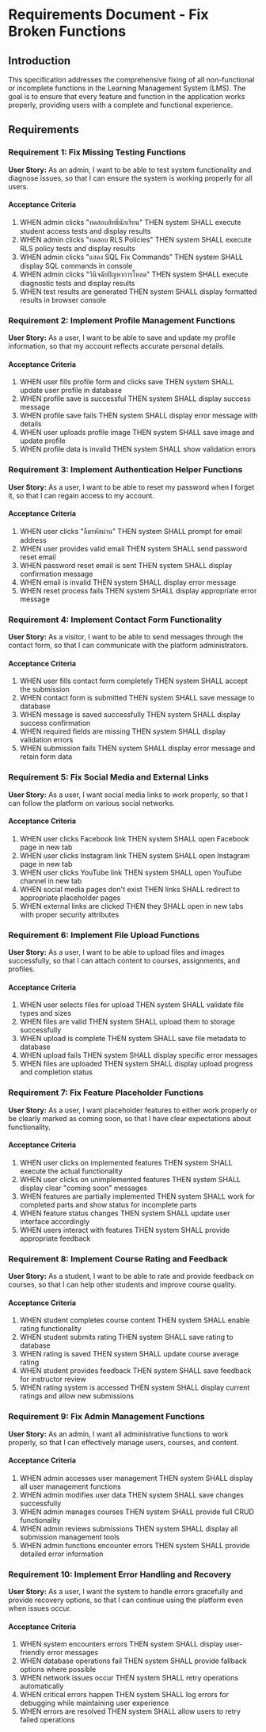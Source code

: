 # Requirements Document - Fix Broken Functions

## Introduction

This specification addresses the comprehensive fixing of all non-functional or incomplete functions in the Learning Management System (LMS). The goal is to ensure that every feature and function in the application works properly, providing users with a complete and functional experience.

## Requirements

### Requirement 1: Fix Missing Testing Functions

**User Story:** As an admin, I want to be able to test system functionality and diagnose issues, so that I can ensure the system is working properly for all users.

#### Acceptance Criteria

1. WHEN admin clicks "ทดสอบสิทธิ์นักเรียน" THEN system SHALL execute student access tests and display results
2. WHEN admin clicks "ทดสอบ RLS Policies" THEN system SHALL execute RLS policy tests and display results
3. WHEN admin clicks "แสดง SQL Fix Commands" THEN system SHALL display SQL commands in console
4. WHEN admin clicks "วินิจฉัยปัญหาการโหลด" THEN system SHALL execute diagnostic tests and display results
5. WHEN test results are generated THEN system SHALL display formatted results in browser console

### Requirement 2: Implement Profile Management Functions

**User Story:** As a user, I want to be able to save and update my profile information, so that my account reflects accurate personal details.

#### Acceptance Criteria

1. WHEN user fills profile form and clicks save THEN system SHALL update user profile in database
2. WHEN profile save is successful THEN system SHALL display success message
3. WHEN profile save fails THEN system SHALL display error message with details
4. WHEN user uploads profile image THEN system SHALL save image and update profile
5. WHEN profile data is invalid THEN system SHALL show validation errors

### Requirement 3: Implement Authentication Helper Functions

**User Story:** As a user, I want to be able to reset my password when I forget it, so that I can regain access to my account.

#### Acceptance Criteria

1. WHEN user clicks "ลืมรหัสผ่าน" THEN system SHALL prompt for email address
2. WHEN user provides valid email THEN system SHALL send password reset email
3. WHEN password reset email is sent THEN system SHALL display confirmation message
4. WHEN email is invalid THEN system SHALL display error message
5. WHEN reset process fails THEN system SHALL display appropriate error message

### Requirement 4: Implement Contact Form Functionality

**User Story:** As a visitor, I want to be able to send messages through the contact form, so that I can communicate with the platform administrators.

#### Acceptance Criteria

1. WHEN user fills contact form completely THEN system SHALL accept the submission
2. WHEN contact form is submitted THEN system SHALL save message to database
3. WHEN message is saved successfully THEN system SHALL display success confirmation
4. WHEN required fields are missing THEN system SHALL display validation errors
5. WHEN submission fails THEN system SHALL display error message and retain form data

### Requirement 5: Fix Social Media and External Links

**User Story:** As a user, I want social media links to work properly, so that I can follow the platform on various social networks.

#### Acceptance Criteria

1. WHEN user clicks Facebook link THEN system SHALL open Facebook page in new tab
2. WHEN user clicks Instagram link THEN system SHALL open Instagram page in new tab
3. WHEN user clicks YouTube link THEN system SHALL open YouTube channel in new tab
4. WHEN social media pages don't exist THEN links SHALL redirect to appropriate placeholder pages
5. WHEN external links are clicked THEN they SHALL open in new tabs with proper security attributes

### Requirement 6: Implement File Upload Functions

**User Story:** As a user, I want to be able to upload files and images successfully, so that I can attach content to courses, assignments, and profiles.

#### Acceptance Criteria

1. WHEN user selects files for upload THEN system SHALL validate file types and sizes
2. WHEN files are valid THEN system SHALL upload them to storage successfully
3. WHEN upload is complete THEN system SHALL save file metadata to database
4. WHEN upload fails THEN system SHALL display specific error messages
5. WHEN files are uploaded THEN system SHALL display upload progress and completion status

### Requirement 7: Fix Feature Placeholder Functions

**User Story:** As a user, I want placeholder features to either work properly or be clearly marked as coming soon, so that I have clear expectations about functionality.

#### Acceptance Criteria

1. WHEN user clicks on implemented features THEN system SHALL execute the actual functionality
2. WHEN user clicks on unimplemented features THEN system SHALL display clear "coming soon" messages
3. WHEN features are partially implemented THEN system SHALL work for completed parts and show status for incomplete parts
4. WHEN feature status changes THEN system SHALL update user interface accordingly
5. WHEN users interact with features THEN system SHALL provide appropriate feedback

### Requirement 8: Implement Course Rating and Feedback

**User Story:** As a student, I want to be able to rate and provide feedback on courses, so that I can help other students and improve course quality.

#### Acceptance Criteria

1. WHEN student completes course content THEN system SHALL enable rating functionality
2. WHEN student submits rating THEN system SHALL save rating to database
3. WHEN rating is saved THEN system SHALL update course average rating
4. WHEN student provides feedback THEN system SHALL save feedback for instructor review
5. WHEN rating system is accessed THEN system SHALL display current ratings and allow new submissions

### Requirement 9: Fix Admin Management Functions

**User Story:** As an admin, I want all administrative functions to work properly, so that I can effectively manage users, courses, and content.

#### Acceptance Criteria

1. WHEN admin accesses user management THEN system SHALL display all user management functions
2. WHEN admin modifies user data THEN system SHALL save changes successfully
3. WHEN admin manages courses THEN system SHALL provide full CRUD functionality
4. WHEN admin reviews submissions THEN system SHALL display all submission management tools
5. WHEN admin functions encounter errors THEN system SHALL provide detailed error information

### Requirement 10: Implement Error Handling and Recovery

**User Story:** As a user, I want the system to handle errors gracefully and provide recovery options, so that I can continue using the platform even when issues occur.

#### Acceptance Criteria

1. WHEN system encounters errors THEN system SHALL display user-friendly error messages
2. WHEN database operations fail THEN system SHALL provide fallback options where possible
3. WHEN network issues occur THEN system SHALL retry operations automatically
4. WHEN critical errors happen THEN system SHALL log errors for debugging while maintaining user experience
5. WHEN errors are resolved THEN system SHALL allow users to retry failed operations
